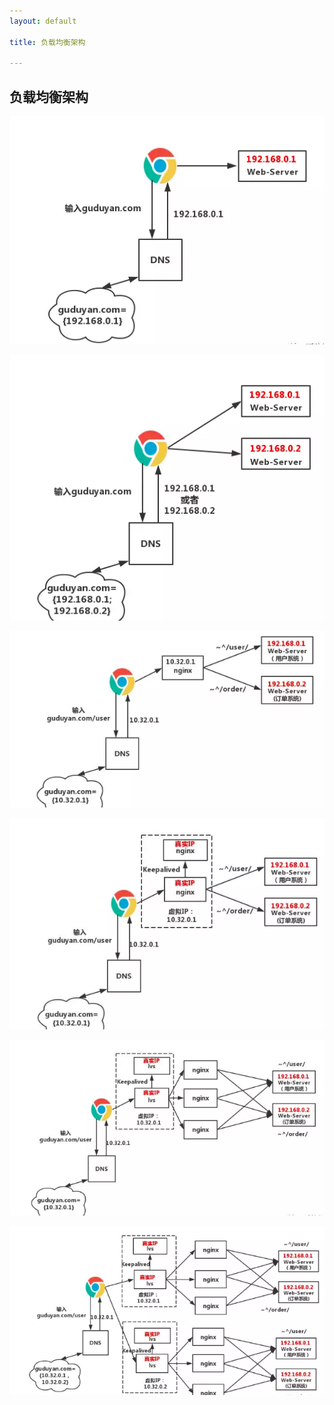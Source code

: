 ```yaml
---
layout: default

title: 负载均衡架构

---
```


## 负载均衡架构

![](https://github.com/garydai/garydai.github.com/raw/master/_posts/pic/bl1.png)

![](https://github.com/garydai/garydai.github.com/raw/master/_posts/pic/bl2.png)

![](https://github.com/garydai/garydai.github.com/raw/master/_posts/pic/bl3.png)

![](https://github.com/garydai/garydai.github.com/raw/master/_posts/pic/bl4.png)

![](https://github.com/garydai/garydai.github.com/raw/master/_posts/pic/bl5.png)

![](https://github.com/garydai/garydai.github.com/raw/master/_posts/pic/bl6.png)

